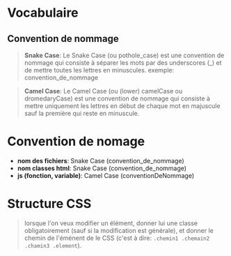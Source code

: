 # Vocabulaire
## Convention de nommage
>**Snake Case**: Le Snake Case (ou pothole_case) est une convention de nommage qui consiste à séparer les mots par des underscores (_) et de mettre toutes les lettres en minuscules. exemple: convention_de_nommage

>**Camel Case**: Le Camel Case (ou (lower) camelCase ou dromedaryCase) est une convention de nommage qui consiste à mettre uniquement les lettres en début de chaque mot en majuscule sauf la première qui reste en minuscule.



# Convention de nomage
- **nom des fichiers**: Snake Case (convention_de_nommage)
- **nom classes html**: Snake Case (convention_de_nommage)
- **js (fonction, variable)**: Camel Case (conventionDeNommage)

# Structure CSS
> lorsque l'on veux modifier un élément, donner lui une classe obligatoirement (sauf si la modification est générale), et donner le chemin de l'éménent de le CSS (c'est à dire: ```.chemin1 .chemain2 .chamin3 .element```).
